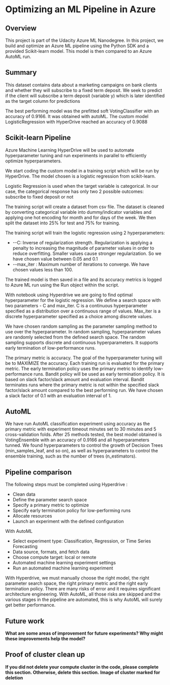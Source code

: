 # Optimizing an ML Pipeline in Azure

## Overview
This project is part of the Udacity Azure ML Nanodegree.
In this project, we build and optimize an Azure ML pipeline using the Python SDK and a provided Scikit-learn model.
This model is then compared to an Azure AutoML run.

## Summary
This dataset contains data about a marketing campaigns on bank clients and whether they will subscribe to a fixed term deposit.
We seek to predict if the client will subscribe a term deposit (variable y) which is later identified as the target column for predictions

The best performing model was the prefitted soft VotingClassifier with an accuracy of 0.9166. It was obtained with autoML. The custom model LogisticRegression with HyperDrive reached an accuracy of 0.9088 

## Scikit-learn Pipeline
Azure Machine Learning HyperDrive will be used to automate hyperparameter tuning and run experiments in parallel to efficiently optimize hyperparameters.

We start coding the custom model in a training script which will be run by HyperDrive. The model chosen is a logistic regression from scikit-learn.

Logistic Regression is used when the target variable is categorical. In our case, the categorical response has only two 2 possible outcomes: subscribe to fixed deposit or not

The training script will create a dataset from csv file. The dataset is cleaned by converting categorical variable into dummy/indicator variables and applying one hot encoding for month and for days of the week. We then split the dataset into 25% for test and 75% for training. 

The training script will train the logistic regression using 2 hyperparameters:
* --C: Inverse of regularization strength. Regularization is applying a penalty to increasing the magnitude of parameter values in order to reduce overfitting. Smaller values cause stronger regularization. So we have chosen value between 0.05 and 0.1
* --max_iter : Maximum number of iterations to converge. We have chosen values less than 100.

The trained model is then saved in a file and its accuracy metrics is logged to Azure ML run using the Run object within the script.

With notebook using Hyperdrive we are going to find optimal hyperparameter for the logistic regression. We define a search space with two parameters - C and max_iter. C is a continuous hyperparameter specified as a distribution over a continuous range of values. Max_iter is a discrete hyperparameter specified as a choice among discrete values.

We have chosen random sampling as the parameter sampling method to use over the hyperparameter. In random sampling, hyperparameter values are randomly selected from the defined search space. The random sampling supports discrete and continuous hyperparameters. It supports early termination of low-performance runs. 

The primary metric is accuracy. The goal of the hyperparameter tuning will be to MAXIMIZE the accuracy. Each training run is evaluated for the primary metric. The early termination policy uses the primary metric to identify low-performance runs. Bandit policy will be used as early termination policy. It is based on slack factor/slack amount and evaluation interval. Bandit terminates runs where the primary metric is not within the specified slack factor/slack amount compared to the best performing run. We have chosen a slack factor of 0.1 with an evaluation interval of 1.


## AutoML
We have run AutoML classification experiment using accuracy as the primary metric with experiment timeout minutes set to 30 minutes and 5 cross-validation folds. After 25 methods tested, the best model obtained is VotingEnsemble with an accuracy of 0.9166 and all hyperparameters tunned. We found hyperparameters to control the growth of Decision Trees (min_samples_leaf, and so on), as well as hyperparameters to control the ensemble training, such as the number of trees (n_estimators).

## Pipeline comparison
The following steps must be completed using Hyperdrive : 
*	Clean data
*	Define the parameter search space
*	Specify a primary metric to optimize
*	Specify early termination policy for low-performing runs
*	Allocate resources
*	Launch an experiment with the defined configuration

With AutoML 
*	Select experiment type: Classification, Regression, or Time Series Forecasting
*	Data source, formats, and fetch data
*	Choose compute target: local or remote
*	Automated machine learning experiment settings
*	Run an automated machine learning experiment

With Hyperdrive, we must manually choose the right model, the right parameter search space, the right primary metric and the right early termination policy. There are many risks of error and it requires significant architecture engineering. With AutoML, all those risks are skipped and the various stages in the pipeline are automated, this is why AutoML will surely get better performance.

## Future work
**What are some areas of improvement for future experiments? Why might these improvements help the model?**

## Proof of cluster clean up
**If you did not delete your compute cluster in the code, please complete this section. Otherwise, delete this section.**
**Image of cluster marked for deletion**
